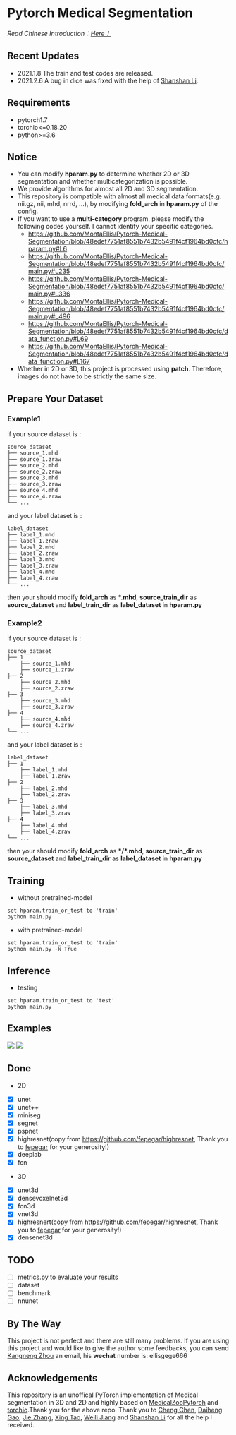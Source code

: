 # Pytorch Medical Segmentation
<i>Read Chinese Introduction：<a href='https://github.com/MontaEllis/Pytorch-Medical-Segmentation/blob/master/README-zh.md'>Here！</a></i><br />

## Recent Updates
* 2021.1.8 The train and test codes are released.
* 2021.2.6 A bug in dice was fixed with the help of [Shanshan Li](https://github.com/ssli23).

## Requirements
* pytorch1.7
* torchio<=0.18.20
* python>=3.6

## Notice
* You can modify **hparam.py** to determine whether 2D or 3D segmentation and whether multicategorization is possible.
* We provide algorithms for almost all 2D and 3D segmentation.
* This repository is compatible with almost all medical data formats(e.g. nii.gz, nii, mhd, nrrd, ...), by modifying **fold_arch** in **hparam.py** of the config.
* If you want to use a **multi-category** program, please modify the following codes yourself. I cannot identify your specific categories.
    * https://github.com/MontaEllis/Pytorch-Medical-Segmentation/blob/48edef7751af8551b7432b5491f4cf1964bd0cfc/hparam.py#L6
    * https://github.com/MontaEllis/Pytorch-Medical-Segmentation/blob/48edef7751af8551b7432b5491f4cf1964bd0cfc/main.py#L235
    * https://github.com/MontaEllis/Pytorch-Medical-Segmentation/blob/48edef7751af8551b7432b5491f4cf1964bd0cfc/main.py#L336
    * https://github.com/MontaEllis/Pytorch-Medical-Segmentation/blob/48edef7751af8551b7432b5491f4cf1964bd0cfc/main.py#L496
    * https://github.com/MontaEllis/Pytorch-Medical-Segmentation/blob/48edef7751af8551b7432b5491f4cf1964bd0cfc/data_function.py#L69
    * https://github.com/MontaEllis/Pytorch-Medical-Segmentation/blob/48edef7751af8551b7432b5491f4cf1964bd0cfc/data_function.py#L167
* Whether in 2D or 3D, this project is processed using **patch**. Therefore, images do not have to be strictly the same size. 

## Prepare Your Dataset
### Example1
if your source dataset is :
```
source_dataset
├── source_1.mhd
├── source_1.zraw
├── source_2.mhd
├── source_2.zraw
├── source_3.mhd
├── source_3.zraw
├── source_4.mhd
├── source_4.zraw
└── ...
```

and your label dataset is :
```
label_dataset
├── label_1.mhd
├── label_1.zraw
├── label_2.mhd
├── label_2.zraw
├── label_3.mhd
├── label_3.zraw
├── label_4.mhd
├── label_4.zraw
└── ...
```

then your should modify **fold_arch** as **\*.mhd**, **source_train_dir** as **source_dataset** and **label_train_dir** as **label_dataset** in **hparam.py**

### Example2
if your source dataset is :
```
source_dataset
├── 1
    ├── source_1.mhd
    ├── source_1.zraw
├── 2
    ├── source_2.mhd
    ├── source_2.zraw
├── 3
    ├── source_3.mhd
    ├── source_3.zraw
├── 4
    ├── source_4.mhd
    ├── source_4.zraw
└── ...
```

and your label dataset is :
```
label_dataset
├── 1
    ├── label_1.mhd
    ├── label_1.zraw
├── 2
    ├── label_2.mhd
    ├── label_2.zraw
├── 3
    ├── label_3.mhd
    ├── label_3.zraw
├── 4
    ├── label_4.mhd
    ├── label_4.zraw
└── ...
```

then your should modify **fold_arch** as **\*/\*.mhd**, **source_train_dir** as **source_dataset** and **label_train_dir** as **label_dataset** in **hparam.py**


## Training
* without pretrained-model
```
set hparam.train_or_test to 'train'
python main.py
```
* with pretrained-model
```
set hparam.train_or_test to 'train'
python main.py -k True
```
  
## Inference
* testing
```
set hparam.train_or_test to 'test'
python main.py
```

## Examples
![](https://ellis.oss-cn-beijing.aliyuncs.com/img/20210108185333.png)
![](https://ellis.oss-cn-beijing.aliyuncs.com/img/2021-02-06%2022-40-07%20%E7%9A%84%E5%B1%8F%E5%B9%95%E6%88%AA%E5%9B%BE.png)

## Done
* 2D
- [x] unet
- [x] unet++
- [x] miniseg
- [x] segnet
- [x] pspnet
- [x] highresnet(copy from https://github.com/fepegar/highresnet, Thank you to [fepegar](https://github.com/fepegar) for your generosity!)
- [x] deeplab
- [x] fcn
* 3D
- [x] unet3d
- [x] densevoxelnet3d
- [x] fcn3d
- [x] vnet3d
- [x] highresnert(copy from https://github.com/fepegar/highresnet, Thank you to [fepegar](https://github.com/fepegar) for your generosity!)
- [x] densenet3d

## TODO
- [ ] metrics.py to evaluate your results
- [ ] dataset
- [ ] benchmark
- [ ] nnunet

## By The Way
This project is not perfect and there are still many problems. If you are using this project and would like to give the author some feedbacks, you can send [Kangneng Zhou](elliszkn@163.com) an email, his **wechat** number is: ellisgege666

## Acknowledgements
This repository is an unoffical PyTorch implementation of Medical segmentation in 3D and 2D and highly based on [MedicalZooPytorch](https://github.com/black0017/MedicalZooPytorch) and [torchio](https://github.com/fepegar/torchio).Thank you for the above repo. Thank you to [Cheng Chen](b20170310@xs.ustb.edu.cn), [Daiheng Gao](https://github.com/tomguluson92), [Jie Zhang](jpeter.zhang@connect.polyu.hk), [Xing Tao](kakatao@foxmail.com), [Weili Jiang](1379252229@qq.com) and [Shanshan Li](https://github.com/ssli23) for all the help I received.
